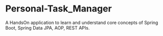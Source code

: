 # Personal-Task_Manager
A HandsOn application to learn and understand core concepts of Spring Boot, Spring Data JPA, AOP, REST APIs.

